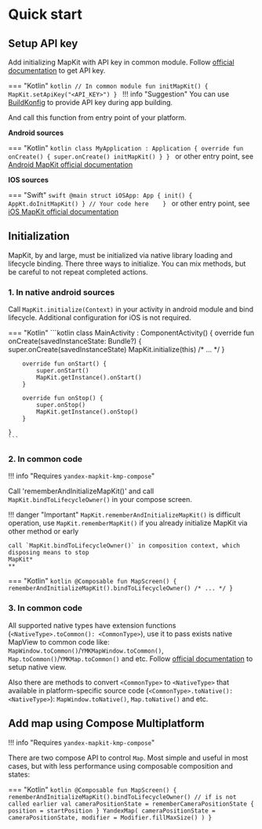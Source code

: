 # Quick start

## Setup API key

Add initializing MapKit with API key in common module. Follow 
[official documentation]((https://yandex.ru/dev/mapkit/doc/ru/android/generated/getting_started#key)) 
to get API key.

=== "Kotlin"
    ```kotlin
    // In common module
    fun initMapKit() {
        MapKit.setApiKey("<API_KEY>")
    }
    ```
!!! info "Suggestion"
    You can use [BuildKonfig](https://github.com/yshrsmz/BuildKonfig) to provide API key during app
    building.

And call this function from entry point of your platform.

**Android sources**

=== "Kotlin"
    ```kotlin
    class MyApplication : Application {
        override fun onCreate() {
            super.onCreate()
            initMapKit()
        }
    }
    ```
or other entry point,
see [Android MapKit official documentation](https://yandex.ru/dev/mapkit/doc/ru/android/generated/getting_started)

**IOS sources**

=== "Swift"
    ```swift
    @main
    struct iOSApp: App {
        init() {
            AppKt.doInitMapKit()
        }
        // Your code here   
    }
    ```
or other entry point,
see [iOS MapKit official documentation](https://yandex.ru/dev/mapkit/doc/ru/ios/generated/getting_started)

## Initialization

MapKit, by and large, must be initialized via native library loading and lifecycle binding. There
three ways to initialize. You can mix methods, but be careful to not repeat completed actions.

### 1. In native android sources

Call `MapKit.initialize(Context)` in your activity in android module and bind lifecycle. 
Additional configuration for iOS is not required.

=== "Kotlin"
    ```kotlin
    class MainActivity : ComponentActivity() {
        override fun onCreate(savedInstanceState: Bundle?) {
            super.onCreate(savedInstanceState)
            MapKit.initialize(this)
            /* ... */
        }
    
        override fun onStart() {
            super.onStart()
            MapKit.getInstance().onStart()
        }
    
        override fun onStop() {
            super.onStop()
            MapKit.getInstance().onStop()
        }
    
    }
    ```

### 2. In common code

!!! info "Requires `yandex-mapkit-kmp-compose`"

Call 'rememberAndInitializeMapKit()' and call `MapKit.bindToLifecycleOwner()` in your compose
screen.

!!! danger "Important"
    `MapKit.rememberAndInitializeMapKit()` is difficult operation,
    use `MapKit.rememberMapKit()` if you
    already initialize MapKit via other method or early
    
    call `MapKit.bindToLifecycleOwner()` in composition context, which disposing means to stop
    MapKit*
    **

=== "Kotlin"
    ```kotlin
    @Composable
    fun MapScreen() {
        rememberAndInitializeMapKit().bindToLifecycleOwner()
        /* ... */
    }
    ```


### 3. In common code

All supported native types have extension functions (`<NativeType>.toCommon(): <CommonType>`), use
it to pass exists native MapView to common code like: 
`MapWindow.toCommon()`/`YMKMapWindow.toCommon()`, `Map.toCommon()`/`YMKMap.toCommon()` and
etc. Follow [official documentation](https://yandex.ru/dev/mapkit/doc/ru/) to setup native view.

Also there are methods to convert `<CommonType>` to `<NativeType>` that available in 
platform-specific source code (`<CommonType>.toNative(): <NativeType>`):
`MapWindow.toNative()`, `Map.toNative()` and etc.

## Add map using Compose Multiplatform

!!! info "Requires `yandex-mapkit-kmp-compose`"

There are two compose API to control `Map`. Most simple and useful in most cases, but with 
less performance using composable composition and states:

=== "Kotlin"
    ```kotlin
    @Composable
    fun MapScreen() {
        rememberAndInitializeMapKit().bindToLifecycleOwner() // if is not called earlier
        val cameraPositionState = rememberCameraPositionState { position = startPosition }
        YandexMap(
            cameraPositionState = cameraPositionState,
            modifier = Modifier.fillMaxSize()
        )
    }
    ```